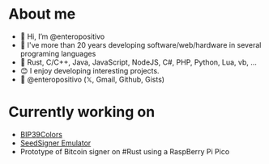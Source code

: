 # About me
- 👋 Hi, I’m @enteropositivo
- :date: I've more than 20 years developing software/web/hardware in several programing languages
- :scroll: Rust, C/C++, Java, JavaScript, NodeJS, C#, PHP, Python, Lua, vb, ...
- :blush: I enjoy developing interesting projects.
- 📧 @enteropositivo (𝕏, Gmail, Github, Gists)

<!---
enteropositivo/enteropositivo is a ✨ special ✨ repository because its `README.md` (this file) appears on your GitHub profile.
You can click the Preview link to take a look at your changes.
--->

# Currently working on
- [BIP39Colors](https://github.com/enteropositivo/bip39colors)
- [SeedSigner Emulator](https://github.com/enteropositivo/seedsigner-emulator)
- Prototype of Bitcoin signer on #Rust using a RaspBerry Pi Pico 
